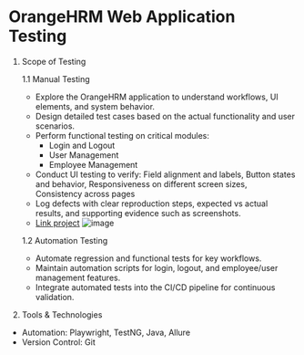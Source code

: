 # OrangeHRM Web Application Testing

1. Scope of Testing
   
   1.1 Manual Testing
     - Explore the OrangeHRM application to understand workflows, UI elements, and system behavior.
     - Design detailed test cases based on the actual functionality and user scenarios.
     - Perform functional testing on critical modules:
       + Login and Logout
       + User Management
       + Employee Management
     - Conduct UI testing to verify: Field alignment and labels, Button states and behavior, Responsiveness on different screen sizes, Consistency across pages
     - Log defects with clear reproduction steps, expected vs actual results, and supporting evidence such as screenshots.
     - [Link project](https://docs.google.com/spreadsheets/d/1A8LoEFLwkRi8xAISAJ76tQRmRGeRIp54/edit?usp=sharing&ouid=110317160902650096912&rtpof=true&sd=true)
       ![image](https://github.com/user-attachments/assets/1ad9053f-a2ee-4ab2-9767-3d5fc55c9f59)

   1.2 Automation Testing
     - Automate regression and functional tests for key workflows.
     - Maintain automation scripts for login, logout, and employee/user management features.
     - Integrate automated tests into the CI/CD pipeline for continuous validation.

2. Tools & Technologies
  - Automation: Playwright, TestNG, Java, Allure
  - Version Control: Git
